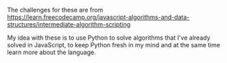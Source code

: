 The challenges for these are from https://learn.freecodecamp.org/javascript-algorithms-and-data-structures/intermediate-algorithm-scripting

My idea with these is to use Python to solve algorithms that I've already solved in JavaScript, to keep Python fresh in my mind and at the same time learn more about the language.

